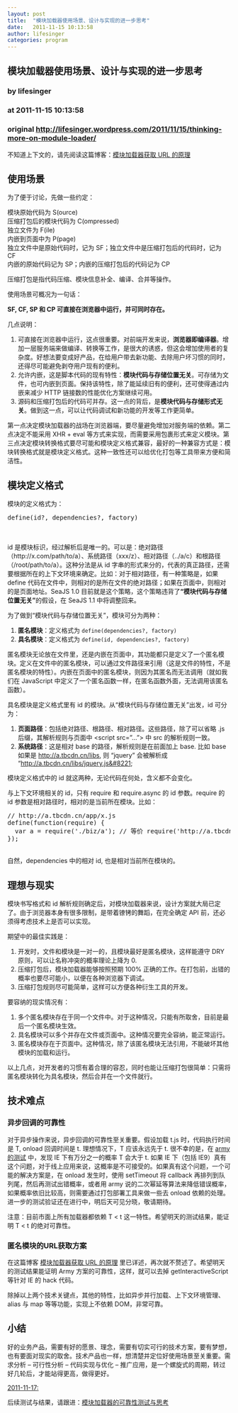 ```yaml
---
layout: post
title:  "模块加载器使用场景、设计与实现的进一步思考"
date:   2011-11-15 10:13:58
author: lifesinger
categories: program
---
```


## 模块加载器使用场景、设计与实现的进一步思考
### by lifesinger
### at 2011-11-15 10:13:58
### original <http://lifesinger.wordpress.com/2011/11/15/thinking-more-on-module-loader/>

<p>不知道上下文的，请先阅读这篇博客：<a href="http://lifesinger.wordpress.com/2011/11/11/get-url-in-module-loader/">模块加载器获取 URL 的原理</a></p>
<h2>使用场景</h2>
<p>为了便于讨论，先做一些约定：</p>
<p>模块原始代码为 S(ource)<br>
压缩打包后的模块代码为 C(ompressed)<br>
独立文件为 F(ile)<br>
内嵌到页面中为 P(page)<br>
独立文件中是原始代码时，记为 SF；独立文件中是压缩打包后的代码时，记为 CF<br>
内嵌的原始代码记为 SP；内嵌的压缩打包后的代码记为 CP</p>
<p>压缩打包是指代码压缩、模块信息补全、编译、合并等操作。</p>
<p>使用场景可概况为一句话：</p>
<p><strong>SF, CF, SP 和 CP 可直接在浏览器中运行，并可同时存在。</strong></p>
<p>几点说明：</p>
<ol>
<li>可直接在浏览器中运行，这点很重要。对前端开发来说，<strong>浏览器即编译器</strong>。增加一层服务端来做编译、转换等工作，是很大的诱惑，但这会增加使用者的复杂度。好想法要变成好产品，在给用户带去新功能、去除用户坏习惯的同时，还得尽可能避免剥夺用户现有的便利。</li>
<li>允许内嵌，这是脚本代码的现有特性：<strong>模块代码与存储位置无关</strong>。可存储为文件，也可内嵌到页面。保持该特性，除了能延续旧有的便利，还可使得通过内嵌来减少 HTTP 链接数的性能优化方案继续可用。</li>
<li>源码和压缩打包后的代码可并存。这一点的背后，是<strong>模块代码与存储形式无关</strong>。做到这一点，可以让代码调试和新功能的开发等工作更简单。</li>
</ol>
<p>第一点决定模块加载器的战场在浏览器端，要尽量避免增加对服务端的依赖。第二点决定不能采用 XHR + eval 等方式来实现，而需要采用包裹形式来定义模块。第三点决定模块转换格式要尽可能和模块定义格式兼容，最好的一种兼容方式是：模块转换格式就是模块定义格式。这种一致性还可以给优化打包等工具带来方便和简洁性。</p>
<h2>模块定义格式</h2>
<p>模块的定义格式为：</p>
<pre>
define(id?, dependencies?, factory)
</pre>
<p> <br>
<span></span><br>
id 是模块标识，经过解析后是唯一的。可以是：绝对路径（http://x.com/path/to/a）、系统路径（xxx/z）、相对路径（../a/c）和根路径（/root/path/to/a）。这种分法是从 id 字串的形式来分的，代表的真正路径，还需要根据所在的上下文环境来确定。比如：对于相对路径，有一种策略是，如果 define 代码在文件中，则相对的是所在文件的绝对路径；如果在页面中，则相对的是页面地址。SeaJS 1.0 目前就是这个策略，这个策略违背了<strong>“模块代码与存储位置无关”</strong>的假设，在 SeaJS 1.1 中将调整回来。</p>
<p>为了做到“模块代码与存储位置无关”，模块可分为两种：</p>
<ol>
<li><strong>匿名模块</strong>：定义格式为 <code>define(dependencies?, factory)</code></li>
<li><strong>具名模块</strong>：定义格式为 <code>define(id, dependencies?, factory)</code></li>
</ol>
<p>匿名模块无论放在文件里，还是内嵌在页面中，其功能都只是定义了一个匿名模块。定义在文件中的匿名模块，可以通过文件路径来引用（这是文件的特性，不是匿名模块的特性）。内嵌在页面中的匿名模块，则因为其匿名而无法调用（就如我们在 JavaScript 中定义了一个匿名函数一样，在匿名函数外面，无法调用该匿名函数）。</p>
<p>具名模块是定义格式里有 id 的模块。从“模块代码与存储位置无关”出发，id 可分为：</p>
<ol>
<li><strong>页面路径</strong>：包括绝对路径、根路径、相对路径。这些路径，除了可以省略 .js 后缀，其解析规则与页面中 &lt;script src=”…”&gt; 中 src 的解析规则一致。</li>
<li><strong>系统路径</strong>：这是相对 base 的路径，解析规则是在前面加上 base. 比如 base 如果是 <a href="http://a.tbcdn.cn/libs" rel="nofollow">http://a.tbcdn.cn/libs</a>, 则 “jquery” 会被解析成 “<a href="http://a.tbcdn.cn/libs/jquery.js&amp;#8221" rel="nofollow">http://a.tbcdn.cn/libs/jquery.js&amp;#8221</a>;</li>
</ol>
<p>模块定义格式中的 id 就这两种，无论代码在何处，含义都不会变化。</p>
<p>与上下文环境相关的 id，只有 require 和 require.async 的 id 参数。require 的 id 参数是相对路径时，相对的是当前所在模块。比如：</p>
<pre>
// http://a.tbcdn.cn/app/x.js
define(function(require) {
  var a = require('./biz/a'); // 等价 require('http://a.tbcdn.cn/app/biz/a.js');
});
</pre>
<p> <br>
自然，dependencies 中的相对 id, 也是相对当前所在模块的。</p>
<h2>理想与现实</h2>
<p>模块书写格式和 id 解析规则确定后，对模块加载器来说，设计方案就大局已定了。由于浏览器本身有很多限制，是带着镣铐的舞蹈，在完全确定 API 前，还必须得考虑技术上是否可以实现。</p>
<p>期望中的最佳实践是：</p>
<ol>
<li>开发时，文件和模块是一对一的，且模块最好是匿名模块，这样能遵守 DRY 原则，可以让名称冲突的概率理论上降为 0. </li>
<li>压缩打包后，模块加载器能够按照预期 100% 正确的工作。在打包前，出错的概率也要尽可能小，以便在各种浏览器下调试。</li>
<li>压缩打包规则尽可能简单，这样可以方便各种衍生工具的开发。</li>
</ol>
<p>要容纳的现实情况有：</p>
<ol>
<li>多个匿名模块存在于同一个文件中。对于这种情况，只能有所取舍，目前是最后一个匿名模块生效。</li>
<li>具名模块可以多个并存在文件或页面中。这种情况要完全容纳，能正常运行。</li>
<li>匿名模块存在于页面中。这种情况，除了该匿名模块无法引用，不能破坏其他模块的加载和运行。</li>
</ol>
<p>以上几点，对开发者的习惯有着合理的容忍，同时也能让压缩打包很简单：只需将匿名模块转化为具名模块，然后合并在一个文件就行。</p>
<h2>技术难点</h2>
<h3>异步回调的可靠性</h3>
<p>对于异步操作来说，异步回调的可靠性至关重要。假设加载 t.js 时，代码执行时间是 T, onload 回调时间是 t. 理想情况下，T 应该永远先于 t. 很不幸的是，在 <a href="http://army8735.org/2011/11/10/1019.html">army 的测试</a> 中，发现 IE 下有万分之一的概率 T 会大于 t. 如果 IE 下（包括 IE9）真有这个问题，对于线上应用来说，这概率是不可接受的。如果真有这个问题，一个可能的解决方案是，在 onload 发生时，使用 setTimeout 将 callback 再排列到队列尾，然后再测试出错概率，或者用 army 说的二次幂延等算法来降低错误概率，如果概率依旧比较高，则需要通过打包部署工具来做一些去 onload 依赖的处理。进一步的测试验证还在进行中，明后天可见分晓，敬请期待。</p>
<p>注意：目前市面上所有加载器都依赖 T &lt; t 这一特性。希望明天的测试结果，能证明 T &lt; t 的绝对可靠性。</p>
<h3>匿名模块的URL获取方案</h3>
<p>在这篇博客 <a href="http://lifesinger.wordpress.com/2011/11/11/get-url-in-module-loader/">模块加载器获取 URL 的原理</a> 里已详述，再次就不赘述了。希望明天的测试结果能证明 Army 方案的可靠性，这样，就可以去掉 getInteractiveScript 等针对 IE 的 hack 代码。</p>
<p>除掉以上两个技术关键点，其他的特性，比如异步并行加载、上下文环境管理、alias 与 map 等等功能，实现上不依赖 DOM，非常可靠。</p>
<h2>小结</h2>
<p>好的业务产品，需要有好的愿景、理念，需要有切实可行的技术方案，要有梦想，也有要面对现实的取舍。技术产品也一样，想清楚并定位好使用场景至关重要。需求分析 – 可行性分析 – 代码实现与优化 – 推广应用，是一个螺旋式的周期，转过好几轮后，才能站得更高，做得更好。</p>
<p><ins>2011-11-17<ins>:</ins></ins></p>
<p>后续测试与结果，请跟进：<a href="http://lifesinger.wordpress.com/2011/11/17/reliability-test-for-module-loader/">模块加载器的可靠性测试与思考</a></p>
<br>  <img alt="" border="0" src="http://stats.wordpress.com/b.gif?host=lifesinger.wordpress.com&amp;blog=38365&amp;post=644&amp;subd=lifesinger&amp;ref=&amp;feed=1" width="1" height="1">
